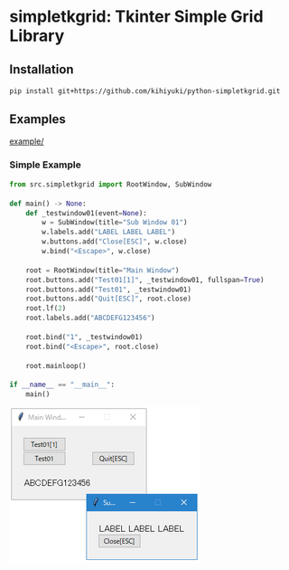 # simpletkgrid: Tkinter Simple Grid Library

## Installation

```bash
pip install git+https://github.com/kihiyuki/python-simpletkgrid.git
```

## Examples

[example/](example/)

### Simple Example

```python
from src.simpletkgrid import RootWindow, SubWindow

def main() -> None:
    def _testwindow01(event=None):
        w = SubWindow(title="Sub Window 01")
        w.labels.add("LABEL LABEL LABEL")
        w.buttons.add("Close[ESC]", w.close)
        w.bind("<Escape>", w.close)

    root = RootWindow(title="Main Window")
    root.buttons.add("Test01[1]", _testwindow01, fullspan=True)
    root.buttons.add("Test01", _testwindow01)
    root.buttons.add("Quit[ESC]", root.close)
    root.lf(2)
    root.labels.add("ABCDEFG123456")

    root.bind("1", _testwindow01)
    root.bind("<Escape>", root.close)

    root.mainloop()

if __name__ == "__main__":
    main()
```

![](fig/simpleexample.png)
